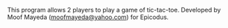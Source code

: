 This program allows 2 players to play a game of tic-tac-toe. Developed by Moof Mayeda (moofmayeda@yahoo.com) for Epicodus.
